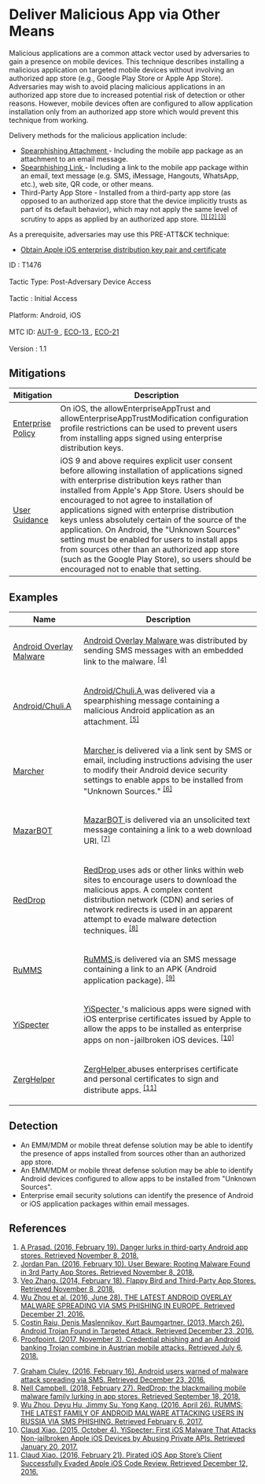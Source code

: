 <div class="container-fluid">
 <h1>
  Deliver Malicious App via Other Means
 </h1>
 <div class="row">
  <div class="col-md-8 description-body">
   <p>
    Malicious applications are a common attack vector used by adversaries to gain a presence on mobile devices. This technique describes installing a malicious application on targeted mobile devices without involving an authorized app store (e.g., Google Play Store or Apple App Store). Adversaries may wish to avoid placing malicious applications in an authorized app store due to increased potential risk of detection or other reasons. However, mobile devices often are configured to allow application installation only from an authorized app store which would prevent this technique from working.
   </p>
   <p>
    Delivery methods for the malicious application include:
   </p>
   <ul>
    <li>
     <a href="https://attack.mitre.org/techniques/T1193">
      Spearphishing Attachment
     </a>
     - Including the mobile app package as an attachment to an email message.
    </li>
    <li>
     <a href="https://attack.mitre.org/techniques/T1192">
      Spearphishing Link
     </a>
     - Including a link to the mobile app package within an email, text message (e.g. SMS, iMessage, Hangouts, WhatsApp, etc.), web site, QR code, or other means.
    </li>
    <li>
     Third-Party App Store - Installed from a third-party app store (as opposed to an authorized app store that the device implicitly trusts as part of its default behavior), which may not apply the same level of scrutiny to apps as applied by an authorized app store.
     <span class="scite-citeref-number" data-reference="IBTimes-ThirdParty" id="scite-ref-1-a">
      <sup>
       <a aria-describedby="qtip-0" data-hasqtip="0" href="https://www.ibtimes.co.uk/danger-lurks-third-party-android-app-stores-1544861" target="_blank">
        [1]
       </a>
      </sup>
     </span>
     <span class="scite-citeref-number" data-reference="TrendMicro-RootingMalware" id="scite-ref-2-a">
      <sup>
       <a aria-describedby="qtip-1" data-hasqtip="1" href="https://blog.trendmicro.com/trendlabs-security-intelligence/user-beware-rooting-malware-found-in-3rd-party-app-stores/" target="_blank">
        [2]
       </a>
      </sup>
     </span>
     <span class="scite-citeref-number" data-reference="TrendMicro-FlappyBird" id="scite-ref-3-a">
      <sup>
       <a aria-describedby="qtip-2" data-hasqtip="2" href="https://blog.trendmicro.com/trendlabs-security-intelligence/flappy-bird-and-third-party-app-stores/" target="_blank">
        [3]
       </a>
      </sup>
     </span>
    </li>
   </ul>
   <p>
    As a prerequisite, adversaries may use this PRE-ATT&amp;CK technique:
   </p>
   <ul>
    <li>
     <a href="https://attack.mitre.org/techniques/T1392">
      Obtain Apple iOS enterprise distribution key pair and certificate
     </a>
    </li>
   </ul>
  </div>
  <div class="col-md-4">
   <div class="card">
    <div class="card-body">
     <div class="card-data">
      <span class="h5 card-title">
       ID
      </span>
      : T1476
      <br/>
      <br/>
     </div>
     <div class="card-data">
      <span class="h5 card-title">
       Tactic Type:
      </span>
      Post-Adversary Device Access
      <br/>
      <br/>
     </div>
     <div class="card-data">
      <span class="h5 card-title">
       Tactic
      </span>
      : Initial Access
      <br/>
      <br/>
     </div>
     <div class="card-data">
      <span class="h5 card-title">
       Platform:
      </span>
      Android, iOS
      <br/>
      <br/>
     </div>
     <div class="card-data">
      <span class="h5 card-title">
      </span>
     </div>
     <div class="card-data">
      <span class="h5 card-title">
      </span>
     </div>
     <div class="card-data">
      <span class="h5 card-title">
      </span>
     </div>
     <div class="card-data">
      <span class="h5 card-title">
      </span>
     </div>
     <div class="card-data">
      <span class="h5 card-title">
      </span>
     </div>
     <div class="card-data">
      <span class="h5 card-title">
      </span>
     </div>
     <div class="card-data">
      <span class="h5 card-title">
      </span>
     </div>
     <div class="card-data">
      <span class="h5 card-title">
      </span>
     </div>
     <div class="card-data">
      <span class="h5 card-title">
      </span>
     </div>
     <div class="card-data">
      <span class="h5 card-title">
       MTC ID:
      </span>
      <a href="https://pages.nist.gov/mobile-threat-catalogue/authentication-threats/AUT-9.html" target="_blank">
       AUT-9
      </a>
      ,
      <a href="https://pages.nist.gov/mobile-threat-catalogue/ecosystem-threats/ECO-13.html" target="_blank">
       ECO-13
      </a>
      ,
      <a href="https://pages.nist.gov/mobile-threat-catalogue/ecosystem-threats/ECO-21.html" target="_blank">
       ECO-21
      </a>
      <br/>
      <br/>
     </div>
     <div class="card-data">
      <span class="h5 card-title">
      </span>
     </div>
     <div class="card-data">
      <span class="h5 card-title">
       Version
      </span>
      : 1.1
     </div>
    </div>
   </div>
  </div>
 </div>
 <h2 class="pt-3" id="mitigations">
  Mitigations
 </h2>
 <table class="table table-bordered table-light mt-2">
  <thead>
   <tr>
    <th scope="col">
     Mitigation
    </th>
    <th scope="col">
     Description
    </th>
   </tr>
  </thead>
  <tbody class="bg-white">
   <tr>
    <td>
     <a href="https://attack.mitre.org/mitigations/M1012">
      Enterprise Policy
     </a>
    </td>
    <td>
     On iOS, the allowEnterpriseAppTrust and allowEnterpriseAppTrustModification configuration profile restrictions can be used to prevent users from installing apps signed using enterprise distribution keys.
    </td>
   </tr>
   <tr>
    <td>
     <a href="https://attack.mitre.org/mitigations/M1011">
      User Guidance
     </a>
    </td>
    <td>
     iOS 9 and above requires explicit user consent before allowing installation of applications signed with enterprise distribution keys rather than installed from Apple's App Store. Users should be encouraged to not agree to installation of applications signed with enterprise distribution keys unless absolutely certain of the source of the application. On Android, the "Unknown Sources" setting must be enabled for users to install apps from sources other than an authorized app store (such as the Google Play Store), so users should be encouraged not to enable that setting.
    </td>
   </tr>
  </tbody>
 </table>
 <h2 class="pt-3" id="examples">
  Examples
 </h2>
 <table class="table table-bordered table-light mt-2">
  <thead>
   <tr>
    <th scope="col">
     Name
    </th>
    <th scope="col">
     Description
    </th>
   </tr>
  </thead>
  <tbody class="bg-white">
   <tr>
    <td>
     <a href="https://attack.mitre.org/software/S0296">
      Android Overlay Malware
     </a>
    </td>
    <td>
     <p>
      <a href="https://attack.mitre.org/software/S0296">
       Android Overlay Malware
      </a>
      was distributed by sending SMS messages with an embedded link to the malware.
      <span class="scite-citeref-number" data-reference="FireEye-AndroidOverlay" id="scite-ref-4-a" onclick="scrollToRef('scite-4')">
       <sup>
        <a aria-describedby="qtip-3" data-hasqtip="3" href="https://www.fireeye.com/blog/threat-research/2016/06/latest-android-overlay-malware-spreading-in-europe.html" target="_blank">
         [4]
        </a>
       </sup>
      </span>
     </p>
    </td>
   </tr>
   <tr>
    <td>
     <a href="https://attack.mitre.org/software/S0304">
      Android/Chuli.A
     </a>
    </td>
    <td>
     <p>
      <a href="https://attack.mitre.org/software/S0304">
       Android/Chuli.A
      </a>
      was delivered via a spearphishing message containing a malicious Android application as an attachment.
      <span class="scite-citeref-number" data-reference="Kaspersky-WUC" id="scite-ref-5-a" onclick="scrollToRef('scite-5')">
       <sup>
        <a aria-describedby="qtip-4" data-hasqtip="4" href="https://securelist.com/android-trojan-found-in-targeted-attack-58/35552/" target="_blank">
         [5]
        </a>
       </sup>
      </span>
     </p>
    </td>
   </tr>
   <tr>
    <td>
     <a href="https://attack.mitre.org/software/S0317">
      Marcher
     </a>
    </td>
    <td>
     <p>
      <a href="https://attack.mitre.org/software/S0317">
       Marcher
      </a>
      is delivered via a link sent by SMS or email, including instructions advising the user to modify their Android device security settings to enable apps to be installed from "Unknown Sources."
      <span class="scite-citeref-number" data-reference="Proofpoint-Marcher" id="scite-ref-6-a" onclick="scrollToRef('scite-6')">
       <sup>
        <a aria-describedby="qtip-5" data-hasqtip="5" href="https://www.proofpoint.com/us/threat-insight/post/credential-phishing-and-android-banking-trojan-combine-austrian-mobile-attacks" target="_blank">
         [6]
        </a>
       </sup>
      </span>
     </p>
    </td>
   </tr>
   <tr>
    <td>
     <a href="https://attack.mitre.org/software/S0303">
      MazarBOT
     </a>
    </td>
    <td>
     <p>
      <a href="https://attack.mitre.org/software/S0303">
       MazarBOT
      </a>
      is delivered via an unsolicited text message containing a link to a web download URI.
      <span class="scite-citeref-number" data-reference="Tripwire-MazarBOT" id="scite-ref-7-a" onclick="scrollToRef('scite-7')">
       <sup>
        <a aria-describedby="qtip-6" data-hasqtip="6" href="https://www.tripwire.com/state-of-security/security-data-protection/android-malware-sms/" target="_blank">
         [7]
        </a>
       </sup>
      </span>
     </p>
    </td>
   </tr>
   <tr>
    <td>
     <a href="https://attack.mitre.org/software/S0326">
      RedDrop
     </a>
    </td>
    <td>
     <p>
      <a href="https://attack.mitre.org/software/S0326">
       RedDrop
      </a>
      uses ads or other links within web sites to encourage users to download the malicious apps. A complex content distribution network (CDN) and series of network redirects is used in an apparent attempt to evade malware detection techniques.
      <span class="scite-citeref-number" data-reference="Wandera-RedDrop" id="scite-ref-8-a" onclick="scrollToRef('scite-8')">
       <sup>
        <a aria-describedby="qtip-7" data-hasqtip="7" href="https://www.wandera.com/reddrop-malware/" target="_blank">
         [8]
        </a>
       </sup>
      </span>
     </p>
    </td>
   </tr>
   <tr>
    <td>
     <a href="https://attack.mitre.org/software/S0313">
      RuMMS
     </a>
    </td>
    <td>
     <p>
      <a href="https://attack.mitre.org/software/S0313">
       RuMMS
      </a>
      is delivered via an SMS message containing a link to an APK (Android application package).
      <span class="scite-citeref-number" data-reference="FireEye-RuMMS" id="scite-ref-9-a" onclick="scrollToRef('scite-9')">
       <sup>
        <a aria-describedby="qtip-8" data-hasqtip="8" href="https://www.fireeye.com/blog/threat-research/2016/04/rumms-android-malware.html" target="_blank">
         [9]
        </a>
       </sup>
      </span>
     </p>
    </td>
   </tr>
   <tr>
    <td>
     <a href="https://attack.mitre.org/software/S0311">
      YiSpecter
     </a>
    </td>
    <td>
     <p>
      <a href="https://attack.mitre.org/software/S0311">
       YiSpecter
      </a>
      's malicious apps were signed with iOS enterprise certificates issued by Apple to allow the apps to be installed as enterprise apps on non-jailbroken iOS devices.
      <span class="scite-citeref-number" data-reference="PaloAlto-YiSpecter" id="scite-ref-10-a" onclick="scrollToRef('scite-10')">
       <sup>
        <a aria-describedby="qtip-9" data-hasqtip="9" href="https://researchcenter.paloaltonetworks.com/2015/10/yispecter-first-ios-malware-attacks-non-jailbroken-ios-devices-by-abusing-private-apis/" target="_blank">
         [10]
        </a>
       </sup>
      </span>
     </p>
    </td>
   </tr>
   <tr>
    <td>
     <a href="https://attack.mitre.org/software/S0287">
      ZergHelper
     </a>
    </td>
    <td>
     <p>
      <a href="https://attack.mitre.org/software/S0287">
       ZergHelper
      </a>
      abuses enterprises certificate and personal certificates to sign and distribute apps.
      <span class="scite-citeref-number" data-reference="Xiao-ZergHelper" id="scite-ref-11-a" onclick="scrollToRef('scite-11')">
       <sup>
        <a aria-describedby="qtip-10" data-hasqtip="10" href="http://researchcenter.paloaltonetworks.com/2016/02/pirated-ios-app-stores-client-successfully-evaded-apple-ios-code-review/" target="_blank">
         [11]
        </a>
       </sup>
      </span>
     </p>
    </td>
   </tr>
  </tbody>
 </table>
 <h2 class="pt-3" id="detection">
  Detection
 </h2>
 <ul>
  <li>
   An EMM/MDM or mobile threat defense solution may be able to identify the presence of apps installed from sources other than an authorized app store.
  </li>
  <li>
   An EMM/MDM or mobile threat defense solution may be able to identify Android devices configured to allow apps to be installed from "Unknown Sources".
  </li>
  <li>
   Enterprise email security solutions can identify the presence of Android or iOS application packages within email messages.
  </li>
 </ul>
 <h2 class="pt-3" id="references">
  References
 </h2>
 <div class="row">
  <div class="col">
   <ol>
    <li>
     <span class="scite-citation" id="scite-1">
      <span class="scite-citation-text">
       <a class="external text" href="https://www.ibtimes.co.uk/danger-lurks-third-party-android-app-stores-1544861" name="scite-1" rel="nofollow" target="_blank">
        A Prasad. (2016, February 19). Danger lurks in third-party Android app stores. Retrieved November 8, 2018.
       </a>
      </span>
     </span>
    </li>
    <li>
     <span class="scite-citation" id="scite-2">
      <span class="scite-citation-text">
       <a class="external text" href="https://blog.trendmicro.com/trendlabs-security-intelligence/user-beware-rooting-malware-found-in-3rd-party-app-stores/" name="scite-2" rel="nofollow" target="_blank">
        Jordan Pan. (2016, February 10). User Beware: Rooting Malware Found in 3rd Party App Stores. Retrieved November 8, 2018.
       </a>
      </span>
     </span>
    </li>
    <li>
     <span class="scite-citation" id="scite-3">
      <span class="scite-citation-text">
       <a class="external text" href="https://blog.trendmicro.com/trendlabs-security-intelligence/flappy-bird-and-third-party-app-stores/" name="scite-3" rel="nofollow" target="_blank">
        Veo Zhang. (2014, February 18). Flappy Bird and Third-Party App Stores. Retrieved November 8, 2018.
       </a>
      </span>
     </span>
    </li>
    <li>
     <span class="scite-citation" id="scite-4">
      <span class="scite-citation-text">
       <a class="external text" href="https://www.fireeye.com/blog/threat-research/2016/06/latest-android-overlay-malware-spreading-in-europe.html" name="scite-4" rel="nofollow" target="_blank">
        Wu Zhou et al. (2016, June 28). THE LATEST ANDROID OVERLAY MALWARE SPREADING VIA SMS PHISHING IN EUROPE. Retrieved December 21, 2016.
       </a>
      </span>
     </span>
    </li>
    <li>
     <span class="scite-citation" id="scite-5">
      <span class="scite-citation-text">
       <a class="external text" href="https://securelist.com/android-trojan-found-in-targeted-attack-58/35552/" name="scite-5" rel="nofollow" target="_blank">
        Costin Raiu, Denis Maslennikov, Kurt Baumgartner. (2013, March 26). Android Trojan Found in Targeted Attack. Retrieved December 23, 2016.
       </a>
      </span>
     </span>
    </li>
    <li>
     <span class="scite-citation" id="scite-6">
      <span class="scite-citation-text">
       <a class="external text" href="https://www.proofpoint.com/us/threat-insight/post/credential-phishing-and-android-banking-trojan-combine-austrian-mobile-attacks" name="scite-6" rel="nofollow" target="_blank">
        Proofpoint. (2017, November 3). Credential phishing and an Android banking Trojan combine in Austrian mobile attacks. Retrieved July 6, 2018.
       </a>
      </span>
     </span>
    </li>
   </ol>
  </div>
  <div class="col">
   <ol start="7.5">
    <li>
     <span class="scite-citation" id="scite-7">
      <span class="scite-citation-text">
       <a class="external text" href="https://www.tripwire.com/state-of-security/security-data-protection/android-malware-sms/" name="scite-7" rel="nofollow" target="_blank">
        Graham Cluley. (2016, February 16). Android users warned of malware attack spreading via SMS. Retrieved December 23, 2016.
       </a>
      </span>
     </span>
    </li>
    <li>
     <span class="scite-citation" id="scite-8">
      <span class="scite-citation-text">
       <a class="external text" href="https://www.wandera.com/reddrop-malware/" name="scite-8" rel="nofollow" target="_blank">
        Nell Campbell. (2018, February 27). RedDrop: the blackmailing mobile malware family lurking in app stores. Retrieved September 18, 2018.
       </a>
      </span>
     </span>
    </li>
    <li>
     <span class="scite-citation" id="scite-9">
      <span class="scite-citation-text">
       <a class="external text" href="https://www.fireeye.com/blog/threat-research/2016/04/rumms-android-malware.html" name="scite-9" rel="nofollow" target="_blank">
        Wu Zhou, Deyu Hu, Jimmy Su, Yong Kang. (2016, April 26). RUMMS: THE LATEST FAMILY OF ANDROID MALWARE ATTACKING USERS IN RUSSIA VIA SMS PHISHING. Retrieved February 6, 2017.
       </a>
      </span>
     </span>
    </li>
    <li>
     <span class="scite-citation" id="scite-10">
      <span class="scite-citation-text">
       <a class="external text" href="https://researchcenter.paloaltonetworks.com/2015/10/yispecter-first-ios-malware-attacks-non-jailbroken-ios-devices-by-abusing-private-apis/" name="scite-10" rel="nofollow" target="_blank">
        Claud Xiao. (2015, October 4). YiSpecter: First iOS Malware That Attacks Non-jailbroken Apple iOS Devices by Abusing Private APIs. Retrieved January 20, 2017.
       </a>
      </span>
     </span>
    </li>
    <li>
     <span class="scite-citation" id="scite-11">
      <span class="scite-citation-text">
       <a class="external text" href="http://researchcenter.paloaltonetworks.com/2016/02/pirated-ios-app-stores-client-successfully-evaded-apple-ios-code-review/" name="scite-11" rel="nofollow" target="_blank">
        Claud Xiao. (2016, February 21). Pirated iOS App Store’s Client Successfully Evaded Apple iOS Code Review. Retrieved December 12, 2016.
       </a>
      </span>
     </span>
    </li>
   </ol>
  </div>
 </div>
</div>
